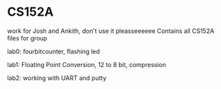 # CS152A

work for Josh and Ankith, don't use it pleasseeeeee
Contains all CS152A files for group

lab0: fourbitcounter, flashing led

lab1: Floating Point Conversion, 12 to 8 bit, compression

lab2: working with UART and putty
